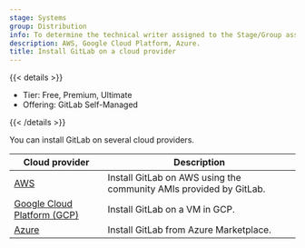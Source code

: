 ```yaml
---
stage: Systems
group: Distribution
info: To determine the technical writer assigned to the Stage/Group associated with this page, see https://handbook.gitlab.com/handbook/product/ux/technical-writing/#assignments
description: AWS, Google Cloud Platform, Azure.
title: Install GitLab on a cloud provider
---
```


{{< details >}}

- Tier: Free, Premium, Ultimate
- Offering: GitLab Self-Managed

{{< /details >}}

You can install GitLab on several cloud providers.

| Cloud provider                                                 | Description |
|----------------------------------------------------------------|-------------|
| [AWS](aws/_index.md)                                           | Install GitLab on AWS using the community AMIs provided by GitLab. |
| [Google Cloud Platform (GCP)](google_cloud_platform/_index.md) | Install GitLab on a VM in GCP. |
| [Azure](azure/_index.md)                                       | Install GitLab from Azure Marketplace. |
